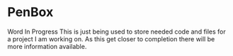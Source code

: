 # PenBox
Word In Progress
This is just being used to store needed code and files for a project I am working on. As this get closer to completion there will be more information available. 
